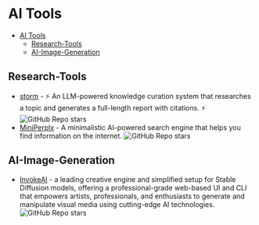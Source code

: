 
# AI Tools

- [AI Tools](#ai-tools)
  - [Research-Tools](#research-tools)
  - [AI-Image-Generation](#ai-image-generation)


## Research-Tools

- [storm](https://github.com/stanford-oval/storm) - ⚡ An LLM-powered knowledge curation system that researches a topic and generates a full-length report with citations. ⚡ ![GitHub Repo stars](https://img.shields.io/github/stars/stanford-oval/storm?style=social)
- [MiniPerplx](https://github.com/zaidmukaddam/miniperplx) - A minimalistic AI-powered search engine that helps you find information on the internet. ![GitHub Repo stars](https://img.shields.io/github/stars/zaidmukaddam/miniperplx?style=social)


## AI-Image-Generation

- [InvokeAI](https://github.com/invoke-ai/InvokeAI) - a leading creative engine and simplified setup for Stable Diffusion models, offering a professional-grade web-based UI and CLI that empowers artists, professionals, and enthusiasts to generate and manipulate visual media using cutting-edge AI technologies. ![GitHub Repo stars](https://img.shields.io/github/stars/invoke-ai/InvokeAI?style=social)
